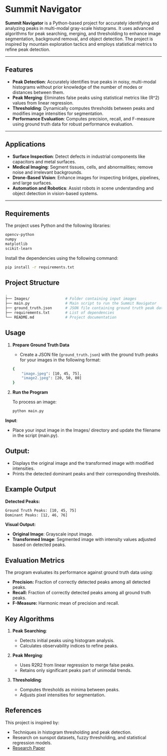 # Summit Navigator

**Summit Navigator** is a Python-based project for accurately identifying and analyzing peaks in multi-modal gray-scale histograms. It uses advanced algorithms for peak searching, merging, and thresholding to enhance image segmentation, background removal, and object detection. The project is inspired by mountain exploration tactics and employs statistical metrics to refine peak detection.

---

## **Features**
- **Peak Detection**: Accurately identifies true peaks in noisy, multi-modal histograms without prior knowledge of the number of modes or distances between them.
- **Peak Merging**: Eliminates false peaks using statistical metrics like \(R^2\) values from linear regression.
- **Thresholding**: Dynamically computes thresholds between peaks and modifies image intensities for segmentation.
- **Performance Evaluation**: Computes precision, recall, and F-measure using ground truth data for robust performance evaluation.

---

## **Applications**
- **Surface Inspection**: Detect defects in industrial components like capacitors and metal surfaces.
- **Medical Imaging**: Segment tissues, cells, and abnormalities; remove noise and irrelevant backgrounds.
- **Drone-Based Vision**: Enhance images for inspecting bridges, pipelines, and large surfaces.
- **Automation and Robotics**: Assist robots in scene understanding and object detection in vision-based systems.

---

## **Requirements**

The project uses Python and the following libraries:

```bash
opencv-python 
numpy 
matplotlib 
scikit-learn
```

Install the dependencies using the following command:

```bash
pip install -r requirements.txt
```

## Project Structure
```bash
.
├── Images/                # Folder containing input images
├── main.py                # Main script to run the Summit Navigator
├── ground_truth.json      # JSON file containing ground truth peak data
├── requirements.txt       # List of dependencies
└── README.md              # Project documentation
```

## Usage
1. **Prepare Ground Truth Data**

    - Create a JSON file (`ground_truth.json`) with the ground truth peaks for your images in the following format:

    ```bash
    {
        "image.jpeg": [10, 45, 75],
        "image2.jpeg": [20, 50, 80]
    }
    ```

2. **Run the Program**

    To process an image:

    ```bash
    python main.py
    ```

**Input**:

- Place your input image in the Images/ directory and update the filename in the script (main.py).

## Output:

- Displays the original image and the transformed image with modified intensities.
- Prints the detected dominant peaks and their corresponding thresholds.

## Example Output

**Detected Peaks:**
```bash
Ground Truth Peaks: [10, 45, 75]
Dominant Peaks: [12, 46, 76]
```

**Visual Output:**

- **Original Image**: Grayscale input image.
- **Transformed Image**: Segmented image with intensity values adjusted based on detected peaks.

## Evaluation Metrics

The program evaluates its performance against ground truth data using:

- **Precision:** Fraction of correctly detected peaks among all detected peaks.
- **Recall:** Fraction of correctly detected peaks among all ground truth peaks.
- **F-Measure:** Harmonic mean of precision and recall.

## Key Algorithms

1. **Peak Searching**:
    - Detects initial peaks using histogram analysis.
    - Calculates observability indices to refine peaks.

2. **Peak Merging**:
    - Uses R2R2 from linear regression to merge false peaks.
    - Retains only significant peaks part of unimodal trends.

3. **Thresholding**:
    - Computes thresholds as minima between peaks.
    - Adjusts pixel intensities for segmentation.

## References

This project is inspired by:

- Techniques in histogram thresholding and peak detection.
- Research on sunspot datasets, fuzzy thresholding, and statistical regression models.
- [Research Paper](./Summit_Navigator_A_Novel_Approach_for_Local_Maxima_Extraction.pdf)
